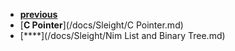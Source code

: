 * [**previous**](/docs)
* [**C Pointer**](/docs/Sleight/C Pointer.md)
* [****](/docs/Sleight/Nim List and Binary Tree.md)
